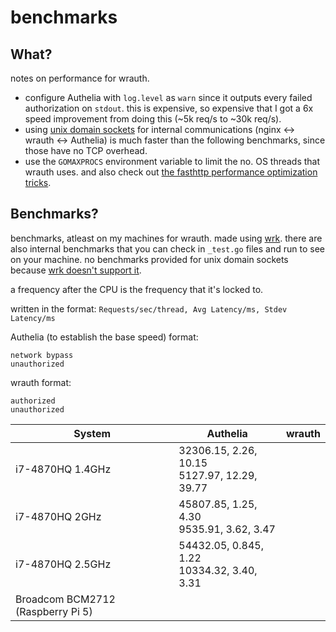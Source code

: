 # benchmarks

## What?

notes on performance for wrauth.  

- configure Authelia with `log.level` as `warn` since it outputs every failed authorization on `stdout`. this is expensive, so expensive that I got a 6x speed improvement from doing this (~5k req/s to ~30k req/s).
- using [unix domain sockets](https://en.wikipedia.org/wiki/Unix_domain_socket) for internal communications (nginx <-> wrauth <-> Authelia) is much faster than the following benchmarks, since those have no TCP overhead.
- use the `GOMAXPROCS` environment variable to limit the no. OS threads that wrauth uses. and also check out [the fasthttp performance optimization tricks](https://pkg.go.dev/github.com/valyala/fasthttp#readme-performance-optimization-tips-for-multi-core-systems).

## Benchmarks?
benchmarks, atleast on my machines for wrauth. made using [wrk](https://github.com/wg/wrk). there are also internal benchmarks that you can check in `_test.go` files and run to see on your machine. no benchmarks provided for unix domain sockets because [wrk doesn't support it](https://github.com/wg/wrk/issues/400).

a frequency after the CPU is the frequency that it's locked to.

written in the format: `Requests/sec/thread, Avg Latency/ms, Stdev Latency/ms`  

Authelia (to establish the base speed) format: 
```
network bypass
unauthorized
```

wrauth format:
```
authorized
unauthorized
```

|System|Authelia|wrauth|
|---|---|---|
|i7-4870HQ 1.4GHz|32306.15, 2.26, 10.15<br>5127.97, 12.29, 39.77|
|i7-4870HQ 2GHz|45807.85, 1.25, 4.30<br>9535.91, 3.62, 3.47|
|i7-4870HQ 2.5GHz|54432.05, 0.845, 1.22<br>10334.32, 3.40, 3.31|
|Broadcom BCM2712 (Raspberry Pi 5)|
